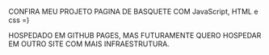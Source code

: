 ﻿CONFIRA MEU PROJETO PAGINA DE BASQUETE COM JavaScript, HTML e css =)

 HOSPEDADO EM GITHUB PAGES, MAS FUTURAMENTE QUERO HOSPEDAR EM OUTRO SITE COM MAIS INFRAESTRUTURA.
